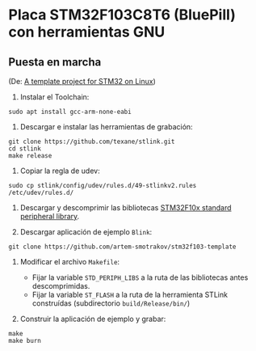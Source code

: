 # Placa STM32F103C8T6 (BluePill) con herramientas GNU

## Puesta en marcha
(De: [A template project for STM32 on Linux](https://blog.gypsyengineer.com/en/diy-electronics/a-template-project-for-stm32f103-on-linux.html))

1. Instalar el Toolchain:
```
sudo apt install gcc-arm-none-eabi
```

1. Descargar e instalar las herramientas de grabación:
```
git clone https://github.com/texane/stlink.git
cd stlink
make release
```

1. Copiar la regla de udev:
```
sudo cp stlink/config/udev/rules.d/49-stlinkv2.rules /etc/udev/rules.d/
```

1. Descargar y descomprimir las bibliotecas [STM32F10x standard peripheral library](https://www.st.com/content/st_com/en/products/embedded-software/mcu-mpu-embedded-software/stm32-embedded-software/stm32-standard-peripheral-libraries/stsw-stm32054.html).

1. Descargar aplicación de ejemplo `Blink`:
```
git clone https://github.com/artem-smotrakov/stm32f103-template
```

1. Modificar el archivo `Makefile`:
   - Fijar la variable `STD_PERIPH_LIBS` a la ruta de las bibliotecas antes descomprimidas.
   - Fijar la variable `ST_FLASH` a la ruta de la herramienta STLink construídas (subdirectorio `build/Release/bin/`)

1. Construir la aplicación de ejemplo y grabar:
```
make
make burn
```

